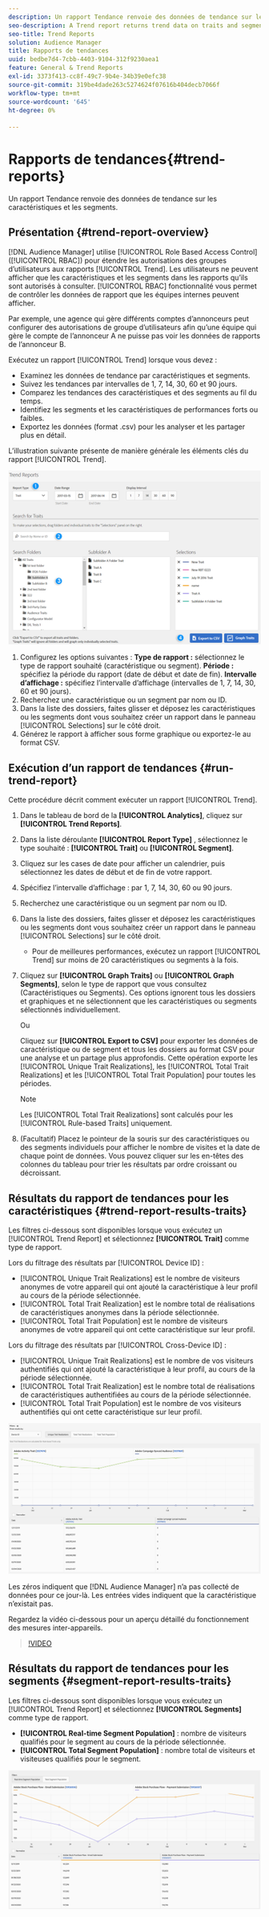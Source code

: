 ```yaml
---
description: Un rapport Tendance renvoie des données de tendance sur les caractéristiques et les segments.
seo-description: A Trend report returns trend data on traits and segments.
seo-title: Trend Reports
solution: Audience Manager
title: Rapports de tendances
uuid: bedbe7d4-7cbb-4403-9104-312f9230aea1
feature: General & Trend Reports
exl-id: 3373f413-cc8f-49c7-9b4e-34b39e0efc38
source-git-commit: 319be4dade263c5274624f07616b404decb7066f
workflow-type: tm+mt
source-wordcount: '645'
ht-degree: 0%

---
```


# Rapports de tendances{#trend-reports}

Un rapport Tendance renvoie des données de tendance sur les caractéristiques et les segments.

## Présentation {#trend-report-overview}

<!-- 

c_trend_reports.xml

 -->

[!DNL Audience Manager] utilise [!UICONTROL Role Based Access Control] ([!UICONTROL RBAC]) pour étendre les autorisations des groupes d’utilisateurs aux rapports [!UICONTROL Trend]. Les utilisateurs ne peuvent afficher que les caractéristiques et les segments dans les rapports qu’ils sont autorisés à consulter. [!UICONTROL RBAC] fonctionnalité vous permet de contrôler les données de rapport que les équipes internes peuvent afficher.

Par exemple, une agence qui gère différents comptes d’annonceurs peut configurer des autorisations de groupe d’utilisateurs afin qu’une équipe qui gère le compte de l’annonceur A ne puisse pas voir les données de rapports de l’annonceur B.

Exécutez un rapport [!UICONTROL Trend] lorsque vous devez :

* Examinez les données de tendance par caractéristiques et segments.
* Suivez les tendances par intervalles de 1, 7, 14, 30, 60 et 90 jours.
* Comparez les tendances des caractéristiques et des segments au fil du temps.
* Identifiez les segments et les caractéristiques de performances forts ou faibles.
* Exportez les données (format .csv) pour les analyser et les partager plus en détail.

L’illustration suivante présente de manière générale les éléments clés du rapport [!UICONTROL Trend].

![](assets/trend_reports.png)

1. Configurez les options suivantes :
   **Type de rapport :** sélectionnez le type de rapport souhaité (caractéristique ou segment).
   **Période :** spécifiez la période du rapport (date de début et date de fin).
   **Intervalle d’affichage :** spécifiez l’intervalle d’affichage (intervalles de 1, 7, 14, 30, 60 et 90 jours).
1. Recherchez une caractéristique ou un segment par nom ou ID.
1. Dans la liste des dossiers, faites glisser et déposez les caractéristiques ou les segments dont vous souhaitez créer un rapport dans le panneau [!UICONTROL Selections] sur le côté droit.
1. Générez le rapport à afficher sous forme graphique ou exportez-le au format CSV.

## Exécution d’un rapport de tendances {#run-trend-report}

Cette procédure décrit comment exécuter un rapport [!UICONTROL Trend].

<!-- 

t_working_with_trend_reports.xml

 -->

1. Dans le tableau de bord de la **[!UICONTROL Analytics]**, cliquez sur **[!UICONTROL Trend Reports]**.
1. Dans la liste déroulante **[!UICONTROL Report Type]** , sélectionnez le type souhaité : **[!UICONTROL Trait]** ou **[!UICONTROL Segment]**.
1. Cliquez sur les cases de date pour afficher un calendrier, puis sélectionnez les dates de début et de fin de votre rapport.
1. Spécifiez l’intervalle d’affichage : par 1, 7, 14, 30, 60 ou 90 jours.
1. Recherchez une caractéristique ou un segment par nom ou ID.
1. Dans la liste des dossiers, faites glisser et déposez les caractéristiques ou les segments dont vous souhaitez créer un rapport dans le panneau [!UICONTROL Selections] sur le côté droit.
   * Pour de meilleures performances, exécutez un rapport [!UICONTROL Trend] sur moins de 20 caractéristiques ou segments à la fois.
1. Cliquez sur **[!UICONTROL Graph Traits]** ou **[!UICONTROL Graph Segments]**, selon le type de rapport que vous consultez (Caractéristiques ou Segments). Ces options ignorent tous les dossiers et graphiques et ne sélectionnent que les caractéristiques ou segments sélectionnés individuellement.

   Ou

   Cliquez sur **[!UICONTROL Export to CSV]** pour exporter les données de caractéristique ou de segment et tous les dossiers au format CSV pour une analyse et un partage plus approfondis. Cette opération exporte les [!UICONTROL Unique Trait Realizations], les [!UICONTROL Total Trait Realizations] et les [!UICONTROL Total Trait Population] pour toutes les périodes.

   >[!NOTE]
   >
   >Les [!UICONTROL Total Trait Realizations] sont calculés pour les [!UICONTROL Rule-based Traits] uniquement.

1. (Facultatif) Placez le pointeur de la souris sur des caractéristiques ou des segments individuels pour afficher le nombre de visites et la date de chaque point de données. Vous pouvez cliquer sur les en-têtes des colonnes du tableau pour trier les résultats par ordre croissant ou décroissant.

## Résultats du rapport de tendances pour les caractéristiques {#trend-report-results-traits}

Les filtres ci-dessous sont disponibles lorsque vous exécutez un [!UICONTROL Trend Report] et sélectionnez **[!UICONTROL Trait]** comme type de rapport.

Lors du filtrage des résultats par [!UICONTROL Device ID] :

* [!UICONTROL Unique Trait Realizations] est le nombre de visiteurs anonymes de votre appareil qui ont ajouté la caractéristique à leur profil au cours de la période sélectionnée.
* [!UICONTROL Total Trait Realization] est le nombre total de réalisations de caractéristiques anonymes dans la période sélectionnée.
* [!UICONTROL Total Trait Population] est le nombre de visiteurs anonymes de votre appareil qui ont cette caractéristique sur leur profil.

Lors du filtrage des résultats par [!UICONTROL Cross-Device ID] :

* [!UICONTROL Unique Trait Realizations] est le nombre de vos visiteurs authentifiés qui ont ajouté la caractéristique à leur profil, au cours de la période sélectionnée.
* [!UICONTROL Total Trait Realization] est le nombre total de réalisations de caractéristiques authentifiées au cours de la période sélectionnée.
* [!UICONTROL Total Trait Population] est le nombre de vos visiteurs authentifiés qui ont cette caractéristique sur leur profil.

![trends-report-traits](assets/trend-report-traits.png)

Les zéros indiquent que [!DNL Audience Manager] n’a pas collecté de données pour ce jour-là. Les entrées vides indiquent que la caractéristique n’existait pas.

Regardez la vidéo ci-dessous pour un aperçu détaillé du fonctionnement des mesures inter-appareils.

>[!VIDEO](https://experienceleague.adobe.com/docs/audience-manager-learn/tutorials/build-and-manage-audiences/profile-merge/understanding-cross-device-metrics-in-audience-manager.html)

## Résultats du rapport de tendances pour les segments {#segment-report-results-traits}

Les filtres ci-dessous sont disponibles lorsque vous exécutez un [!UICONTROL Trend Report] et sélectionnez **[!UICONTROL Segments]** comme type de rapport.

* **[!UICONTROL Real-time Segment Population]** : nombre de visiteurs qualifiés pour le segment au cours de la période sélectionnée.
* **[!UICONTROL Total Segment Population]** : nombre total de visiteurs et visiteuses qualifiés pour le segment.

![tendancerapports-segments](assets/trend-report-segments.png)

